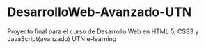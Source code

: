 # DesarrolloWeb-Avanzado-UTN
Proyecto final para el curso de Desarrollo Web en HTML 5, CSS3 y JavaScript(avanzado) UTN e-learning
